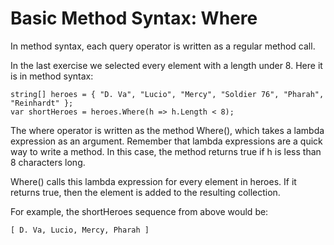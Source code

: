 # Basic Method Syntax: Where

In method syntax, each query operator is written as a regular method call.

In the last exercise we selected every element with a length under 8. Here it is in method syntax:

    string[] heroes = { "D. Va", "Lucio", "Mercy", "Soldier 76", "Pharah", "Reinhardt" };
    var shortHeroes = heroes.Where(h => h.Length < 8);

The where operator is written as the method Where(), which takes a lambda expression as an argument. Remember that lambda expressions are a quick way to write a method. In this case, the method returns true if h is less than 8 characters long.

Where() calls this lambda expression for every element in heroes. If it returns true, then the element is added to the resulting collection.

For example, the shortHeroes sequence from above would be:

    [ D. Va, Lucio, Mercy, Pharah ]
